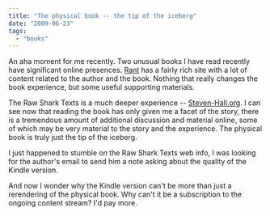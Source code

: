 ```yaml
---
title: "The physical book -- the tip of the iceberg"
date: "2009-06-23"
tags: 
  - "books"
---
```


An aha moment for me recently. Two unusual books I have read recently have significant online presences. [Rant](http://chuckpalahniuk.net/books/rant) has a fairly rich site with a lot of content related to the author and the book. Nothing that really changes the book experience, but some useful supporting materials.

The Raw Shark Texts is a much deeper experience -- [Steven-Hall.org](http://forums.steven-hall.org/). I can see now that reading the book has only given me a facet of the story, there is a tremendous amount of additional discussion and material online, some of which may be very material to the story and the experience. The physical book is truly just the tip of the iceberg.

I just happened to stumble on the Raw Shark Texts web info, I was looking for the author's email to send him a note asking about the quality of the Kindle version.

And now I wonder why the Kindle version can't be more than just a rerendering of the physical book. Why can't it be a subscription to the ongoing content stream? I'd pay more.
